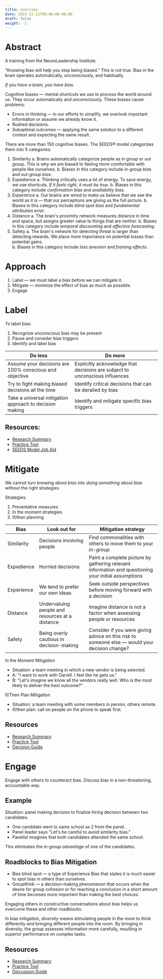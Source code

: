 ```yaml
---
title: overview
date: 2023-12-21T00:00:00-06:00
draft: false
weight: -1
---
```


# Abstract
A training from the NeuroLeadership Institute.  

"Knowing bias will help you stop being biased." This is not true.  Bias in the brain operates automatically, unconsciously, and habitually. 

*If you have a brain, you have bias*.

Cognitive biases — mental shortcuts we use to process the world around us. They occur automatically and unconsciously.  These biases cause problems:
* Errors in thinking — in our efforts to simplify, we overlook important information or assume we already know it.
* Rushed decisions.
* Suboptimal outcomes — applying the same solution to a different context and expecting the same result.

There are more than 150 cognitive biases.  The SEEDS&reg; model categorizes them into 5 categories:
1. Similarity
   a. Brains automatically categorize people as *in* group or *out* group. This is why we are biased to feeling more comfortable with people like ourselves.
   b. Biases in this category include *in-group bias* and *out-group bias*.
2. Expedience
   a. Thinking critically uses a lot of energy. To save energy, we use shortcuts. *If it feels right, it must be true*.
   b. Biases in this category include *confirmation bias* and *availability bias*.
3. Experience
   a. Our brains are wired to make us believe that we see the world as it is — that our perceptions are giving us the full picture.
   b. Biases in this category include *blind spot bias* and *fundamental attribution error*.
4. Distance
   a. The brain's proximity network measures distance in time and space, but assigns greater value to things that are neither.
   b. Biases in this category include *temporal discounting* and *affective forecasting*.
5. Safety
   a. The brain's network for detecting threat is larger than detecting rewards.  We place more importance on potential losses than potential gains.  
   b. Biases in this category include *loss aversion* and *framing effects*.

# Approach
1. Label — we must label a bias before we can mitigate it.
2. Mitigate — minimize the effect of bias as much as possible.
3. Engage

# Label
To label bias:
1. Recognize unconscious bias may be present
2. Pause and consider *bias triggers*
3. Identify and label bias

| Do less                                                 | Do more                                                                     |
| ------------------------------------------------------- | --------------------------------------------------------------------------- |
| Assume your decisions are 100% conscious and objective  | Explicitly acknowledge that decisions are subject to unconscious influences |
| Try to fight making biased decisions all the time       | Identify critical decisions that can be derailed by bias                    |
| Take a universal mitigation approach to decision making | Identify and mitigate specific bias triggers                                |

## Resources:  
- [Research Summary](../DECIDE%20M1%20Label%20Bias%20Research%20Summary.pdf)  
- [Practice Tool](../DECIDE%20M1%20Label%20Bias%20Practice%20Tool.pdf)  
- [SEEDS Model Job Aid](../DECIDE%20The%20SEEDS%20Model%20Job%20Aid.pdf)  

# Mitigate
We cannot turn *knowing about bias* into *doing something about bias* without the right strategies.

Strategies:
1. Preventative measures
2. In the moment strategies
3. If/then planning

| Bias       | Look out for                                    | Mitigation strategy                                                                                 |
| ---------- | ----------------------------------------------- | --------------------------------------------------------------------------------------------------- |
| Similarity | Decisions involving people                      | Find commonalities with others to move them to your *in-group*                                      |
| Expedience | Hurried decisions                               | Paint a complete picture by gathering relevant information and questioning your initial assumptions |
| Experience | We tend to prefer our own ideas                 | Seek outside perspectives before moving forward with a decision                                     |
| Distance   | Undervaluing people and resources at a distance | Imagine distance is not a factor when assessing people or resources                                 |
| Safety     | Being overly cautious in decision-making        | Consider if you were giving advice on this risk to someone else — would your decision change?       |

In the Moment Mitigation
- Situation: a team meeting in which a new vendor is being selected.
- A: "I want to work with Darrell. I feel like he gets us."  
- B: "Let's imagine we know all the vendors really well. Who is the most likely to deliver the best outcome?"

If/Then Plan Mitigation
- Situation: a team meeting with some members in person, others remote.
- If/then plan: call on people on the phone to speak first.

## Resources
- [Research Summary](../DECIDE%20M2%20Mitigate%20Bias%20Research%20Summary.pdf)
- [Practice Tool](../DECIDE%20M1%20Label%20Bias%20Practice%20Tool.pdf)
- [Decision Guide](../DECIDE%20Mitigate%20Bias%20Decision%20Guide.pdf)

# Engage
Engage with others to counteract bias. Discuss bias in a non-threatening, accountable way.

## Example
Situation: panel making decision to finalize hiring decision between two candidates.
- One candidate went to same school as 2 from the panel.
- Panel leader says "Let's be careful to avoid similarity bias."
- Panelist imagines that both candidates attended the same school.

This eliminates the *in-group advantage* of one of the candidates.

## Roadblocks to Bias Mitigation
- Bias blind spot — a type of Experience Bias that states it is much easier to spot bias in others than ourselves.  
- Groupthink — a decision-making phenomenon that occurs when the desire for group cohesion or for reaching a conclusion in a short amount of time
becomes more important than making the best choices. 

Engaging others in constructive conversations about bias helps us overcome these and other roadblocks.

In bias mitigation, *diversity* means stimulating people in the room to think differently *and* bringing different people into the room. By bringing 
in diversity, the group assesses information more carefully, resulting in superior performance on complex tasks.

## Resources
- [Research Summary](../DECIDE%20M3%20Engage%20Others%20Research%20Summary.pdf)
- [Practice Tool](../DECIDE%20M3%20Engage%20Others%20Practice%20Tool.pdf)
- [Discussion Guide](../DECIDE%20Discuss%20Bias%20Guide.pdf)